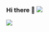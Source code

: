 ### Hi there 👋 ![](https://visitor-badge.glitch.me/badge?page_id=journey-ad.readme)

![](https://github-readme-stats.vercel.app/api?username=journey-ad&hide=[%22issues%22]&show_icons=true)
<!--
**journey-ad/journey-ad** is a ✨ _special_ ✨ repository because its `README.md` (this file) appears on your GitHub profile.

Here are some ideas to get you started:

- 🔭 I’m currently working on ...
- 🌱 I’m currently learning ...
- 👯 I’m looking to collaborate on ...
- 🤔 I’m looking for help with ...
- 💬 Ask me about ...
- 📫 How to reach me: ...
- 😄 Pronouns: ...
- ⚡ Fun fact: ...
-->
